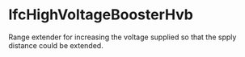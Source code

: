 IfcHighVoltageBoosterHvb
========================
Range extender for increasing the voltage supplied so that the spply distance
could be extended.


